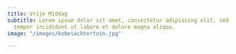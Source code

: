 ```yaml
---
title: Vrije Middag
subtitle: Lorem ipsum dolor sit amet, consectetur adipiscing elit, sed do eiusmod
  tempor incididunt ut labore et dolore magna aliqua.
image: "/images/kobesachtertuin.jpg"

---
```

